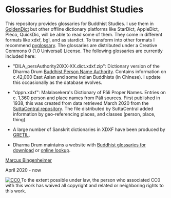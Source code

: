 # Glossaries for Buddhist Studies


This repository provides glossaries for Buddhist Studies. I use them in [GoldenDict](http://goldendict.org) but other offline dictionary platforms like StarDict, AppleDict, Pleco, QuickDic, will be able to read some of them.
They come in different formats like xdxf, bgl, and as stardict. To transform into other formats I recommend [pyglossary](https://github.com/ilius/pyglossary). 
The glossaries are distributed under a Creative Commons 0 (1.0 Universal) License.
The following glossaries are currently included here:

* "DILA_persAuthority20XX-XX.dict.xdxf.zip": Dictionary version of the Dharma Drum [Buddhist Person Name Authority](http://authority.dila.edu.tw/person/). Contains information on c.42,000 East Asian and some Indian Buddhists (in Chinese). I update this occasionally as the database evolves. 

* "dppn.xdxf": Malalasekera's Dictionary of Pāli Proper Names. Entries on c. 1,360 person and place names from Pāli sources. First published in 1938, this was created from data retrieved March 2020 from the [SuttaCentral repository](https://github.com/suttacentral/sc-data/tree/master/dictionaries/en). The file distributed by SuttaCentral added information by geo-referencing places, and classes (person, place, thing).

* A large number of Sanskrit dictionaries in XDXF have been produced by [GRETIL](http://gretil.sub.uni-goettingen.de/gretil.html#Dictionaries).

* Dharma Drum maintains a website with [Buddhist glossaries for download](http://buddhistinformatics.dila.edu.tw/glossaries/download.php) or [online lookup](http://glossaries.dila.edu.tw/). 

 
[Marcus Bingenheimer](https://mbingenheimer.net/publications/publications.html)

April 2020 - now

<p xmlns:dct="http://purl.org/dc/terms/">
 <a rel="license" href="http://creativecommons.org/publicdomain/zero/1.0/"> <img src="http://i.creativecommons.org/p/zero/1.0/88x31.png" style="border-style: none;" alt="CC0" />
  </a> To the extent possible under law,
  <span rel="dct:publisher" resource="[_:publisher]">the person who associated CC0</span>
  with this work has waived all copyright and related or neighboring
  rights to this work.
</p>
